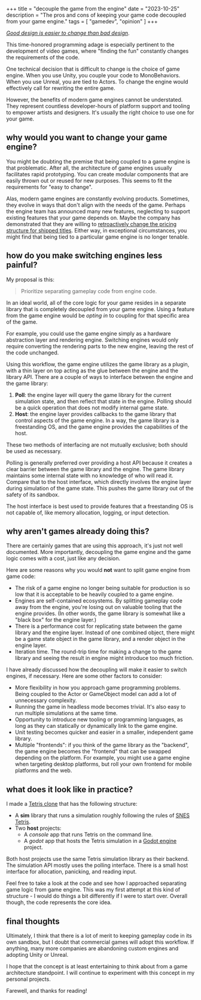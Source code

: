 +++
title = "decouple the game from the engine"
date = "2023-10-25"
description = "The pros and cons of keeping your game code decoupled from your game engine."
tags = [
    "gamedev", "opinion"
]
+++

*[Good design is easier to change than bad design](https://pragprog.com/tips/)*.

This time-honored programming adage is especially pertinent to the development of video games, where "finding the fun" constantly changes the requirements of the code.

One technical decision that is difficult to change is the choice of game engine. When you use Unity, you couple your code to MonoBehaviors. When you use Unreal, you are tied to Actors. To change the engine would effectively call for rewriting the entire game.

However, the benefits of modern game engines cannot be understated. They represent countless developer-hours of platform support and tooling to empower artists and designers. It's usually the right choice to use one for your game.

## why would you want to change your game engine?

You might be doubting the premise that being coupled to a game engine is that problematic. After all, the architecture of game engines usually facilitates rapid prototyping. You can create modular components that are easily thrown out or reused for new purposes. This seems to fit the requirements for "easy to change".

Alas, modern game engines are constantly evolving products. Sometimes, they evolve in ways that don't align with the needs of the game. Perhaps the engine team has announced many new features, neglecting to support existing features that your game depends on. Maybe the company has demonstrated that they are willing to [retroactively change the pricing structure for shipped titles](https://www.gamesindustry.biz/unity-adding-a-fee-for-each-time-a-game-is-installed). Either way, in exceptional circumstances, you might find that being tied to a particular game engine is no longer tenable.

## how do you make switching engines less painful?

My proposal is this:

> Prioritize separating gameplay code from engine code.

In an ideal world, all of the core logic for your game resides in a separate library that is completely decoupled from your game engine. Using a feature from the game engine would be *opting in* to coupling for that specific area of the game.

For example, you could use the game engine simply as a hardware abstraction layer and rendering engine. Switching engines would only require converting the rendering parts to the new engine, leaving the rest of the code unchanged.

Using this workflow, the game engine utilizes the game library as a plugin, with a thin layer on top acting as the glue between the engine and the library API. There are a couple of ways to interface between the engine and the game library:

1. **Poll**: the engine layer will query the game library for the current simulation state, and then reflect that state in the engine. Polling should be a quick operation that does not modify internal game state.
2. **Host**: the engine layer provides callbacks to the game library that control aspects of the game engine. In a way, the game library is a freestanding OS, and the game engine provides the capabilities of the host.

These two methods of interfacing are not mutually exclusive; both should be used as necessary.

Polling is generally preferred over providing a host API because it creates a clear barrier between the game library and the engine. The game library maintains some internal state with no knowledge of who will read it. Compare that to the host interface, which directly involves the engine layer during simulation of the game state. This pushes the game library out of the safety of its sandbox.

The host interface is best used to provide features that a freestanding OS is not capable of, like memory allocation, logging, or input detection.

## why aren't games already doing this?

There are certainly games that are using this approach, it's just not well documented. More importantly, decoupling the game engine and the game logic comes with a cost, just like any decision.

Here are some reasons why you would **not** want to split game engine from game code:

* The risk of a game engine no longer being suitable for production is so low that it is acceptable to be heavily coupled to a game engine.
* Engines are self-contained ecosystems. By splitting gameplay code away from the engine, you're losing out on valuable tooling that the engine provides. (In other words, the game library is somewhat like a "black box" for the engine layer.)
* There is a performance cost for replicating state between the game library and the engine layer. Instead of one combined object, there might be a game state object in the game library, and a render object in the engine layer.
* Iteration time. The round-trip time for making a change to the game library and seeing the result in engine might introduce too much friction.

I have already discussed how the decoupling will make it easier to switch engines, if necessary. Here are some other factors to consider:

* More flexibility in how you approach game programming problems. Being coupled to the Actor or GameObject model can add a lot of unnecessary complexity.
* Running the game in headless mode becomes trivial. It's also easy to run multiple simulations at the same time.
* Opportunity to introduce new tooling or programming languages, as long as they can statically or dynamically link to the game engine.
* Unit testing becomes quicker and easier in a smaller, independent game library.
* Multiple "frontends": if you think of the game library as the "backend", the game engine becomes the "frontend" that can be swapped depending on the platform. For example, you might use a game engine when targeting desktop platforms, but roll your own frontend for mobile platforms and the web.

## what does it look like in practice?

I made a [Tetris clone](https://github.com/0xC021/tetris) that has the following structure:

* A **sim** library that runs a simulation roughly following the rules of [SNES Tetris](https://meatfighter.com/nintendotetrisai/).
* Two **host** projects:
    * A *console* app that runs Tetris on the command line.
    * A *godot* app that hosts the Tetris simulation in a [Godot engine](https://godotengine.org/) project.

Both host projects use the same Tetris simulation library as their backend. The simulation API mostly uses the polling interface. There is a small host interface for allocation, panicking, and reading input.

Feel free to take a look at the code and see how I approached separating game logic from game engine. This was my first attempt at this kind of structure - I would do things a bit differently if I were to start over. Overall though, the code represents the core idea.

## final thoughts

Ultimately, I think that there is a lot of merit to keeping gameplay code in its own sandbox, but I doubt that commercial games will adopt this workflow. If anything, many more companies are abandoning custom engines and adopting Unity or Unreal.

I hope that the concept is at least entertaining to think about from a game architecture standpoint. I will continue to experiment with this concept in my personal projects.

Farewell, and thanks for reading!